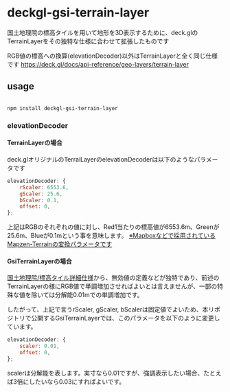 # deckgl-gsi-terrain-layer

国土地理院の標高タイルを用いて地形を3D表示するために、deck.glのTerrainLayerをその独特な仕様に合わせて拡張したものです

RGB値の標高への換算(elevationDecoder)以外はTerrainLayerと全く同じ仕様です
https://deck.gl/docs/api-reference/geo-layers/terrain-layer

## usage

```shell

npm install deckgl-gsi-terrain-layer
```


### elevationDecoder

#### TerrainLayerの場合

deck.glオリジナルのTerraiLayerのelevationDecoderは以下のようなパラメータです

```javascript
elevationDecoder: {
    rScaler: 6553.6,
    gScaler: 25.6,
    bScaler: 0.1,
    offset: 0,
};
```

上記はRGBのそれぞれの値に対し、Red1当たりの標高値が6553.6m、Greenが25.6m、Blueが0.1mという事を意味します。
[※Mapboxなどで採用されているMapzen-Terrainの変換パラメータです](https://docs.mapbox.com/help/troubleshooting/access-elevation-data/)

#### GsiTerrainLayerの場合

[国土地理院/標高タイル詳細仕様](https://maps.gsi.go.jp/development/demtile.html)から、無効値の定義などが独特であり、前述のTerrainLayerの様にRGB値で単調増加させればよいとは言えませんが、一部の特殊な値を除いては分解能0.01mでの単調増加です。

したがって、上記で言うrScaler, gScaler, bScalerは固定値でよいため、本リポジトリで公開するGsiTerrainLayerでは、このパラメータを以下のように変更しています。

```javascript
elevationDecoder: {
    scaler: 0.01,
    offset: 0,
};
```

scalerは分解能を表します。実寸なら0.01ですが、強調表示したい場合、たとえば3倍にしたいなら0.03にすればよいです。